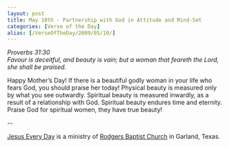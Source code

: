 ```yaml
---
layout: post
title: May 10th - Partnership with God in Attitude and Mind-Set
categories: [Verse of the Day]
alias: [/VerseOfTheDay/2009/05/10/]
---
```


_Proverbs 31:30  
Favour is deceitful, and beauty is vain; but a woman that feareth
the Lord, she shall be praised._

Happy Mother&rsquo;s Day! If there is a beautiful godly woman in
your life who fears God, you should praise her today! Physical beauty
is measured only by what you see outwardly. Spiritual beauty is
measured inwardly, as a result of a relationship with God. Spiritual
beauty endures time and eternity. Praise God for spiritual women,
they have true beauty!

 --

<a href=http://jesuseveryday.net>Jesus Every Day</a> is a ministry of <a href=http://rodgersbaptist.net>Rodgers Baptist Church</a> in Garland, Texas.
